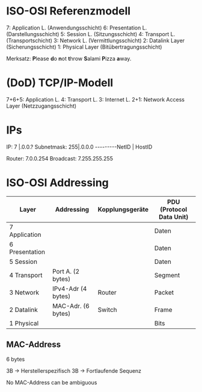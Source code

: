 #  ISO-OSI Referenzmodell

7: Application L. (Anwendungsschicht)
6: Presentation L. (Darstellungsschicht)
5: Session L. (Sitzungsschicht)
4: Transport L. (Transportschicht)
3: Network L. (Vermittlungsschicht)
2: Datalink Layer (Sicherungsschicht)
1: Physical Layer (Bitübertragungsschicht)

Merksatz: **P**lease **d**o **n**ot **t**hrow **S**alami **P**izza **a**way.

# (DoD) TCP/IP-Modell

7+6+5: Application L.
4: Transport L.
3: Internet L.
2+1: Network Access Layer (Netzzugangsschicht)


# IPs

IP:         7  |.0.0.?
Subnetmask: 255|.0.0.0
---------NetID | HostID

Router: 7.0.0.254
Broadcast: 7.255.255.255

# ISO-OSI Addressing

| Layer | Addressing | Kopplungsgeräte | PDU (Protocol Data Unit) |
| ----- | --------- | ---------------- | ------------------------ |
| 7 Application | | | Daten |
| 6 Presentation | | | Daten |
| 5 Session | | | Daten |
| 4 Transport | Port A. (2 bytes) | | Segment |
| 3 Network | IPv4-Adr (4 bytes) | Router | Packet |
| 2 Datalink | MAC-Adr. (6 bytes) | Switch | Frame |
| 1 Physical | | | Bits |

## MAC-Address
6 bytes

3B -> Herstellerspezifisch
3B -> Fortlaufende Sequenz

No MAC-Address can be ambiguous
